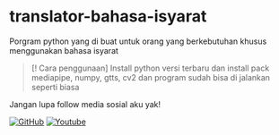# translator-bahasa-isyarat
Porgram python yang di buat untuk orang yang berkebutuhan khusus menggunakan bahasa isyarat
> [! Cara penggunaan]
> Install python versi terbaru dan install pack mediapipe, numpy, gtts, cv2 dan program sudah bisa di jalankan seperti biasa
>
Jangan lupa follow media sosial aku yak!


[![GitHub](https://img.shields.io/badge/GitHub-000000?style=for-the-badge&logo=github&logoColor=white)](https://github.com/SiloKusuma)
[![Youtube](https://img.shields.io/badge/Youtube-000000?style=for-the-badge&logo=github&logoColor=white)](https://www.youtube.com/@SiloKusuma1)
